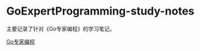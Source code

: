 # GoExpertProgramming-study-notes
主要记录了针对《Go专家编程》的学习笔记。

[Go专家编程](https://rainbowmango.gitbook.io/go/)
